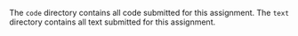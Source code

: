 The `code` directory contains all code submitted for this assignment.
The `text` directory contains all text submitted for this assignment.
